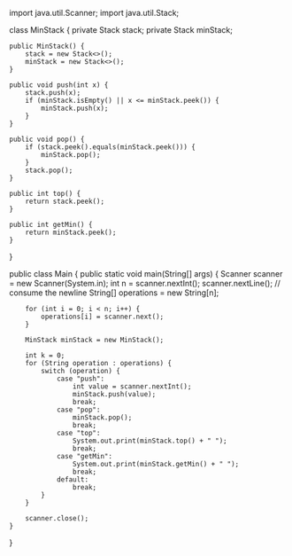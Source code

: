 import java.util.Scanner;
import java.util.Stack;

class MinStack {
    private Stack<Integer> stack;
    private Stack<Integer> minStack;

    public MinStack() {
        stack = new Stack<>();
        minStack = new Stack<>();
    }

    public void push(int x) {
        stack.push(x);
        if (minStack.isEmpty() || x <= minStack.peek()) {
            minStack.push(x);
        }
    }

    public void pop() {
        if (stack.peek().equals(minStack.peek())) {
            minStack.pop();
        }
        stack.pop();
    }

    public int top() {
        return stack.peek();
    }

    public int getMin() {
        return minStack.peek();
    }
}

public class Main {
    public static void main(String[] args) {
        Scanner scanner = new Scanner(System.in);
        int n = scanner.nextInt();
        scanner.nextLine();  // consume the newline
        String[] operations = new String[n];
        
        for (int i = 0; i < n; i++) {
            operations[i] = scanner.next();
        }
        
        MinStack minStack = new MinStack();
        
        int k = 0;
        for (String operation : operations) {
            switch (operation) {
                case "push":
                    int value = scanner.nextInt();
                    minStack.push(value);
                    break;
                case "pop":
                    minStack.pop();
                    break;
                case "top":
                    System.out.print(minStack.top() + " ");
                    break;
                case "getMin":
                    System.out.print(minStack.getMin() + " ");
                    break;
                default:
                    break;
            }
        }
        
        scanner.close();
    }
}
